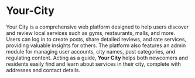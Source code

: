 # Your-City
Your City is a comprehensive web platform designed to help users discover and review local services such as gyms, restaurants, malls, and more. Users can log in to create posts, share detailed reviews, and rate services, providing valuable insights for others. The platform also features an admin module for managing user accounts, city names, post categories, and regulating content. Acting as a guide, **Your City** helps both newcomers and residents easily find and learn about services in their city, complete with addresses and contact details.
